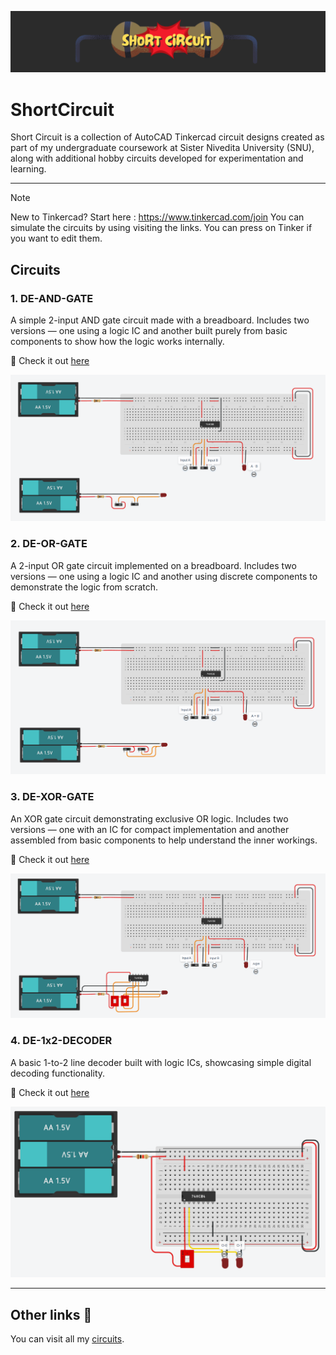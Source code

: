 ![Short-Circuit-Header](.README/header.png)

# ShortCircuit
Short Circuit is a collection of AutoCAD Tinkercad circuit designs created as part of my undergraduate coursework at Sister Nivedita University (SNU), along with additional hobby circuits developed for experimentation and learning.

---

> [!NOTE]
New to Tinkercad? Start here : https://www.tinkercad.com/join
You can simulate the circuits by using visiting the links. You can press on Tinker if you want to edit them.

## Circuits
### 1. DE-AND-GATE
A simple 2-input AND gate circuit made with a breadboard. Includes two versions — one using a logic IC and another built purely from basic components to show how the logic works internally.

:link: Check it out [here](https://www.tinkercad.com/things/lMhdsFxjJ3i-de-and-gate?sharecode=Ctde8SG5hnuPZKSWxEjlwRR4zDA0VlAItpBrn_j3aA8)

![](.README/de-and-gate.png)

### 2. DE-OR-GATE
A 2-input OR gate circuit implemented on a breadboard. Includes two versions — one using a logic IC and another using discrete components to demonstrate the logic from scratch.

:link: Check it out [here](https://www.tinkercad.com/things/4mCLiMjrFG0-de-or-gate?sharecode=_F_BoAkUHw8MoZetXgRxyMlWKxbw2iYydsQmgEEFR6w)

![](.README/de-or-gate.png)

### 3. DE-XOR-GATE
An XOR gate circuit demonstrating exclusive OR logic. Includes two versions — one with an IC for compact implementation and another assembled from basic components to help understand the inner workings.

:link: Check it out [here](https://www.tinkercad.com/things/28rgFeqQ8ms-de-xor-gate?sharecode=vl7U6SoqcamW8oVzSZbXmGZU1Vdh74HEby9cFOHVJyU)

![](.README/de-xor-gate.png)

### 4. DE-1x2-DECODER
A basic 1-to-2 line decoder built with logic ICs, showcasing simple digital decoding functionality.

:link: Check it out [here](https://www.tinkercad.com/things/0hQQ4QUdCDh-de-1x2-decoder?sharecode=4oyfs64rABptuub27uHsKDJUxRW_kxgbLLSFmNG6xbo)

![](.README/de-1x2-decoder.png)

---

## Other links :link: 
You can visit all my [circuits](https://www.tinkercad.com/users/d74BBzmoxcw?type=circuits).